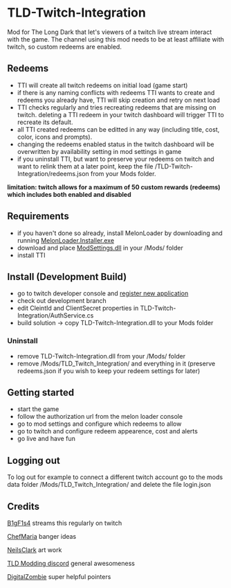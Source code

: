 # TLD-Twitch-Integration
Mod for The Long Dark that let's viewers of a twitch live stream interact with the game.
The channel using this mod needs to be at least affiliate with twitch, so custom redeems are enabled.

## Redeems
- TTI will create all twitch redeems on initial load (game start)
- if there is any naming conflicts with redeems TTI wants to create and redeems you already have, TTI will skip creation and retry on next load
- TTI checks regularly and tries recreating redeems that are missing on twitch. deleting a TTI redeem in your twitch dashboard will trigger TTI to recreate its default.
- all TTI created redeems can be editted in any way (including title, cost, color, icons and prompts).
- changing the redeems enabled status in the twitch dashboard will be overwritten by availability setting in mod settings in game
- if you uninstall TTI, but want to preserve your redeems on twitch and want to relink them at a later point, keep the file /TLD-Twitch-Integration/redeems.json from your Mods folder.

**limitation: twitch allows for a maximum of 50 custom rewards (redeems) which includes both enabled and disabled**

## Requirements
- if you haven't done so already, install MelonLoader by downloading and running [MelonLoader.Installer.exe](https://github.com/HerpDerpinstine/MelonLoader/releases/latest/download/MelonLoader.Installer.exe)
- download and place [ModSettings.dll](https://github.com/zeobviouslyfakeacc/ModSettings/releases) in your /Mods/ folder
- install TTI

## Install (Development Build)
- go to twitch developer console and [register new application](https://dev.twitch.tv/docs/authentication/register-app/)
- check out development branch
- edit CleintId and ClientSecret properties in TLD-Twitch-Integration/AuthService.cs
- build solution -> copy TLD-Twitch-Integration.dll to your Mods folder

### Uninstall 
- remove TLD-Twitch-Integration.dll from your /Mods/ folder
- remove /Mods/TLD_Twitch_Integration/ and everything in it (preserve redeems.json if you wish to keep your redeem settings for later)

## Getting started
- start the game
- follow the authorization url from the melon loader console
- go to mod settings and configure which redeems to allow
- go to twitch and configure redeem appearence, cost and alerts
- go live and have fun

## Logging out

To log out for example to connect a different twitch account go to the mods data folder /Mods/TLD_Twitch_Integration/ and delete the file login.json

## Credits

[B1gF1s4](https://www.twitch.tv/b1gf1s4) streams this regularly on twitch

[ChefMaria](https://www.twitch.tv/chefmaria) banger ideas

[NeilsClark](https://www.youtube.com/@ProfNeils) art work

[TLD Modding discord](https://discord.gg/nb2jQez) general awesomeness

[DigitalZombie](https://github.com/DigitalzombieTLD) super helpful pointers
